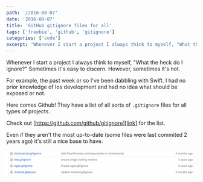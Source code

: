 ```yaml
---
path: '/2016-08-07'
date: '2016-08-07'
title: 'GitHub gitignore files for all'
tags: ['freebie', 'github', 'gitignore']
categories: ['code']
excerpt: 'Whenever I start a project I always think to myself, "What the heck do I ignore?"'
---
```


Whenever I start a project I always think to myself, "What the heck do I ignore?" Sometimes it's easy to discern. However, sometimes it's not.

For example, the past week or so I've been dabbling with Swift. I had no prior knowledge of Ios development and had no idea what should be exposed or not.

Here comes Github! They have a list of all sorts of `.gitignore` files for all types of projects.

Check out [https://github.com/github/gitignore][link] for the list.

Even if they aren't the most up-to-date (some files were last commited 2 years ago) it's still a nice base to have.

[link]: https://github.com/github/gitignore

![List of some of the .gitignore files](img1.png "List of some of the .gitignore files")
